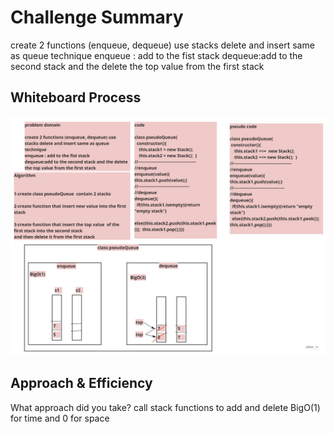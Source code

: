 # Challenge Summary
create 2 functions (enqueue, dequeue) use stacks delete and insert same as queue technique
enqueue : add to the fist stack 
dequeue:add to the second stack and the delete the top value from the first stack 
## Whiteboard Process
<!-- Embedded whiteboard image -->
![alt text](pseudoqueue.jpg)
## Approach & Efficiency
 What approach did you take? call stack functions to add and delete BigO(1) for time and 0 for space 

